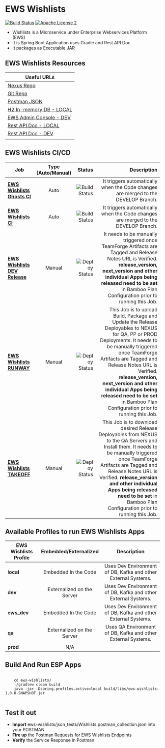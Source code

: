 EWS Wishlists
===================================

[![Build Status](http://es-compile01.dal.securustech.net/plugins/servlet/wittified/build-status/EP-EWCD)](http://es-compile01.dal.securustech.net/plugins/servlet/wittified/build-status/EP-EWCD)
[![Apache License 2](https://img.shields.io/badge/license-ASF2-blue.svg)](https://www.apache.org/licenses/LICENSE-2.0.txt)


- Wishlists is a Microservice under Enterprise Webservices Platform (EWS)
- It is Spring Boot Application uses Gradle and Rest API Doc
- It packages as Executable JAR


## EWS Wishlists Resources


| **Useful URLs**	|
| ------------- |
| [Nexus Repo](http://es-nexus01.dal.securustech.net/content/repositories/releases/net/securustech/ews/ews-wishlists/ "Official Nexus Artifactory for EWS Wishlists")      	|
| [Git Repo](http://es-bitbucket01.dal.securustech.net/projects/MID/repos/ews-wishlists/browse "Official Git Repo for EWS Wishlists")      	|
| [Postman JSON](http://es-bitbucket01.dal.securustech.net/projects/MID/repos/ews-wishlists/browse/json_tests "Postman JSON for EWS Wishlists")      	|
| [H2 In-memory DB - LOCAL](http://localhost:20036/ "H2 In-Memory DB Web Console for Local Testing")      	|
| [EWS Admin Console - DEV](http://ld-midsrvcs01.lab.securustech.net:8761/#/ "EWS Admin Console - DEV Environment")      	|
| [Rest API Doc - LOCAL](http://localhost:20026/ews/wishlists/info/index.html "EWS Wishlists Rest API Doc - Local Environment")      	|
| [Rest API Doc - DEV](http://ld-midsrvcs01.lab.securustech.net:8761/wishlists/info/index.html "EWS Wishlists Rest API Doc - DEV Environment")      	|
     	|


## EWS Wishlists CI/CD


| Job        | Type (Auto/Manual)	| Status  |Description  |
| ------------- |:-------------:| -----:|-----:|
| [**EWS Wishlists Ghosts CI**](http://es-compile01.dal.securustech.net/browse/EP-EWCD "EWS Wishlists CI Job")      | Auto | ![Build Status](http://es-compile01.dal.securustech.net/plugins/servlet/wittified/build-status/EP-EWCD)	| It triggers automatically when the Code changes are merged to the DEVELOP Branch.	|
| [**EWS Wishlists CI**](http://es-compile01.dal.securustech.net/browse/EP-EWCD "EWS Wishlists CI Job")      | Auto | ![Build Status](http://es-compile01.dal.securustech.net/plugins/servlet/wittified/build-status/EP-EWCD)	| It triggers automatically when the Code changes are merged to the DEVELOP Branch.	|
| [**EWS Wishlists DEV Release**](http://es-compile01.dal.securustech.net/browse/EP-EWSDR "EWS Wishlists Deploy to DEV")      | Manual | ![Deploy Status](http://es-compile01.dal.securustech.net/plugins/servlet/wittified/build-status/EP-EWSDR)	| It needs to be manually triggered once TeamForge Artifacts are Tagged and Release Notes URL is Verified. **release_version, next_version and other individual Apps being released need to be set** in Bamboo Plan Configuration prior to running this Job. |
| [**EWS Wishlists RUNWAY**](http://es-compile01.dal.securustech.net/browse/EP-EWLR "EWS Wishlists Deploy to NEXUS Job")      | Manual | ![Deploy Status](http://es-compile01.dal.securustech.net/plugins/servlet/wittified/build-status/EP-EWLR)	| This Job is to upload Build, Package and Update the Release Deployables to NEXUS for QA, PP or PROD Deployments. It needs to be manually triggered once TeamForge Artifacts are Tagged and Release Notes URL is Verified. **release_version, next_version and other individual Apps being released need to be set** in Bamboo Plan Configuration prior to running this Job. |
| [**EWS Wishlists TAKEOFF**](http://es-compile01.dal.securustech.net/browse/EP-EW "EWS Wishlists Install to QA Environment")      | Manual | ![Deploy Status](http://es-compile01.dal.securustech.net/plugins/servlet/wittified/build-status/EP-EW)	| This Job is to download desired Release Deployables from NEXUS to the QA Servers and Install them. It needs to be manually triggered once TeamForge Artifacts are Tagged and Release Notes URL is Verified. **release_version and other individual Apps being released need to be set** in Bamboo Plan Configuration prior to running this Job. |

## Available Profiles to run EWS Wishlists Apps


| EWS Wishlists Profile        | Embedded/Externalized           | Description           |
| ------------- |:-------------:|:-------------:|
| **local**      | Embedded In the Code    | Uses Dev Environment of DB, Kafka and other External Systems. |
| **dev**      | Externalized on the Server    | Uses Dev Environment of DB, Kafka and other External Systems. |
| **ews_dev**      | Embedded In the Code    | Uses Dev Environment of DB, Kafka and other External Systems. |
| **qa**      | Externalized on the Server    | Uses QA Environment of DB, Kafka and other External Systems. |
| **prod**      | N/A |


## Build And Run ESP Apps

```shell

	cd ews-wishlists/
	./gradlew clean build
	java -jar -Dspring.profiles.active=local build/libs/ews-wishlists-1.0.0-SNAPSHOT.jar


``` 


## Test it out 

* **Import** ews-wishlists/json_tests/Wishlists.postman_collection.json into your POSTMAN
* **Fire up** the Postman Requests for EWS Wishlists Endpoints 
* **Verify** the Service Response in Postman



